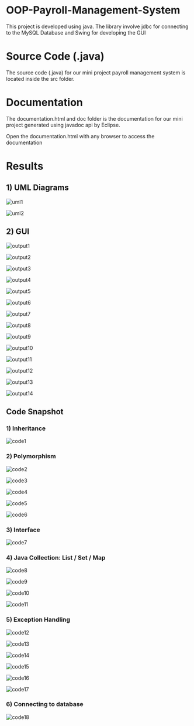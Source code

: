 # OOP-Payroll-Management-System

This project is developed using java. The library involve jdbc for connecting to the MySQL Database and Swing for developing the GUI

# Source Code (.java)
The source code (.java) for our mini project payroll management system is
located inside the src folder.

# Documentation
The documentation.html and doc folder is the documentation for our mini 
project generated using javadoc api by Eclipse.

Open the documentation.html with any browser to access the documentation 

# Results

## 1) UML Diagrams

![uml1](assets/uml1.png)

![uml2](assets/uml2.png)

## 2) GUI

![output1](assets/output1.png)

![output2](assets/output2.png)

![output3](assets/output3.png)

![output4](assets/output4.png)

![output5](assets/output5.png)

![output6](assets/output6.png)

![output7](assets/output7.png)

![output8](assets/output8.png)

![output9](assets/output9.png)

![output10](assets/output10.png)

![output11](assets/output11.png)

![output12](assets/output12.png)

![output13](assets/output13.png)

![output14](assets/output14.png)

## Code Snapshot

### 1) Inheritance

![code1](assets/code1.png)

### 2) Polymorphism

![code2](assets/code2.png)

![code3](assets/code3.png)

![code4](assets/code4.png)

![code5](assets/code5.png)

![code6](assets/code6.png)

### 3) Interface

![code7](assets/code7.png)

### 4) Java Collection: List / Set / Map

![code8](assets/code8.png)

![code9](assets/code9.png)

![code10](assets/code10.png)

![code11](assets/code11.png)

### 5) Exception Handling

![code12](assets/code12.png)

![code13](assets/code13.png)

![code14](assets/code14.png)

![code15](assets/code15.png)

![code16](assets/code16.png)

![code17](assets/code17.png)

### 6) Connecting to database

![code18](assets/code18.png)

